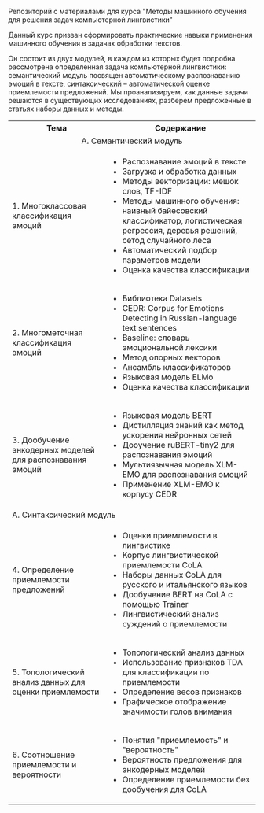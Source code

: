 Репозиторий с материалами для курса "Методы машинного обучения для решения задач компьютерной лингвистики"

Данный курс призван сформировать практические навыки применения машинного обучения в задачах обработки текстов.

Он состоит из двух модулей, в каждом из которых будет подробна рассмотрена определенная задача компьютерной лингвистики: семантический модуль посвящен автоматическому распознаванию эмоций в тексте, синтаксический – автоматической оценке приемлемости предложений. Мы проанализируем, как данные задачи решаются в существующих исследованиях, разберем предложенные в статьях наборы данных и методы.

<!DOCTYPE html>
<html>
<table>
  <tr>
    <th>Тема</th>
    <th>Содержание</th>
  </tr>
  <tr>
    <td colspan="2" align="center" >А. Семантический модуль</td>
    </tr>
  <tr>
    <td>1. Многоклассовая классификация эмоций</td>
    <td><ul>
  <li>Распознавание эмоций в тексте</li>
  <li>Загрузка и обработка данных</li>
  <li>Методы векторизации: мешок слов, TF-IDF</li>
  <li>Методы машинного обучения: наивный байесовский классификатор, логистическая регрессия, деревья решений, сетод случайного леса</li>
  <li>Автоматический подбор параметров модели</li>
  <li>Оценка качества классификации</li>
</ul>  </td>
  </tr>
  <tr>
    <td>2. Многометочная классификация эмоций</td>
      <td><ul>
  <li>Библиотека Datasets</li>
  <li>CEDR: Corpus for Emotions Detecting in Russian-language text sentences</li>
  <li>Baseline: словарь эмоциональной лексики</li>
  <li>Метод опорных векторов</li>
  <li>Ансамбль классификаторов</li>
  <li>Языковая модель ELMo</li>
  <li>Оценка качества классификации</li>
</ul>  </td>
     <tr>
     </tr>
  <td>3. Дообучение энкодерных моделей для распознавания эмоций</td>
      <td><ul>
  <li>Языковая модель BERT</li>
  <li>Дистилляция знаний как метод ускорения нейронных сетей</li>
  <li>Дооучение ruBERT-tiny2 для распознавания эмоций</li>
  <li>Мультиязычная модель XLM-EMO для распознавания эмоций</li>
  <li>Применение XLM-EMO к корпусу CEDR</li>
</ul>  </td>
   </tr>
  <tr>
    <td colspan="2">А. Синтаксический модуль</td>
    </tr>
  <tr>
  <td>4. Определение приемлемости предложений</td>
      <td><ul>
  <li>Оценки приемлемости в лингвистике</li>
  <li>Корпус лингвистической приемлемости CoLA</li>
  <li>Наборы данных CoLA для русского и итальянского языков</li>
  <li>Дообучение BERT на CoLA с помощью Trainer</li>
  <li>Лингвистический анализ суждений о приемлемости</li>
</ul>  </td>
   </tr>
  <tr>
  <td>5. Топологический анализ данных для оценки приемлемости</td>
      <td><ul>
  <li>Топологический анализ данных</li>
  <li>Использование признаков TDA для классификации по приемлемости</li>
  <li>Определение весов признаков</li>
  <li>Графическое отображение значимости голов внимания</li>
</ul>  </td>
   </tr>
  <tr>
  <td> 6. Соотношение приемлемости и вероятности</td>
      <td><ul>
  <li>Понятия "приемлемость" и "вероятность"</li>
  <li>Вероятность предложения для энкодерных моделей</li>
  <li>Определение приемлемости без дообучения для CoLA</li>
</ul>  </td>
   </tr>
</table>
</html>
